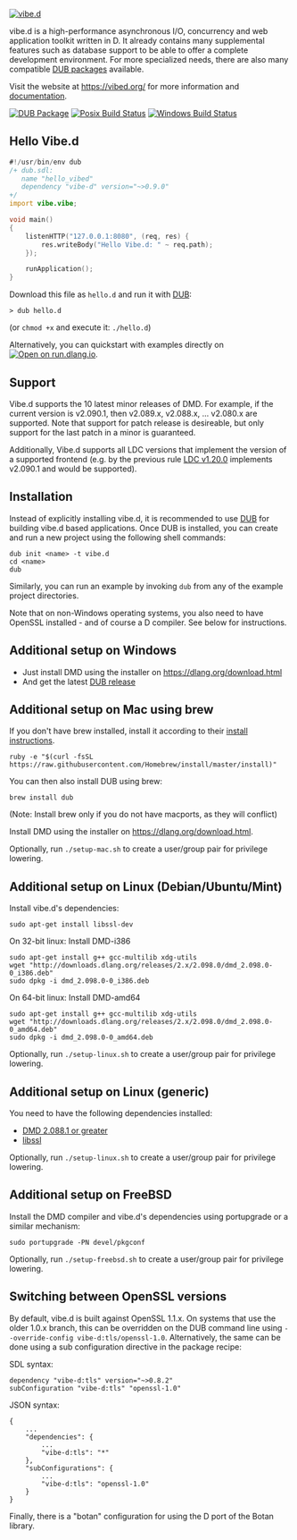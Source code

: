 [![vibe.d](http://vibed.org/images/logo-and-title.png)](http://vibed.org)

vibe.d is a high-performance asynchronous I/O, concurrency and web application
toolkit written in D. It already contains many supplemental features such as
database support to be able to offer a complete development environment. For
more specialized needs, there are also many compatible
[DUB packages](https://code.dlang.org/?sort=updated&category=library.vibed)
available.

Visit the website at <https://vibed.org/> for more information and
[documentation](https://vibed.org/docs).

[![DUB Package](https://img.shields.io/dub/v/vibe-d.svg)](https://code.dlang.org/packages/vibe-d)
[![Posix Build Status](https://github.com/vibe-d/vibe.d/actions/workflows/ci.yml/badge.svg)](https://github.com/vibe-d/vibe.d/actions/workflows/ci.yml)
[![Windows Build Status](https://ci.appveyor.com/api/projects/status/cp2kxg70h54pga9d/branch/master?svg=true)](https://ci.appveyor.com/project/s-ludwig/vibe-d/branch/master)

Hello Vibe.d
------------

```d
#!/usr/bin/env dub
/+ dub.sdl:
   name "hello_vibed"
   dependency "vibe-d" version="~>0.9.0"
+/
import vibe.vibe;

void main()
{
    listenHTTP("127.0.0.1:8080", (req, res) {
        res.writeBody("Hello Vibe.d: " ~ req.path);
    });

    runApplication();
}
```

Download this file as `hello.d` and run it with [DUB](https://github.com/dlang/dub):

```
> dub hello.d
```

(or `chmod +x` and execute it: `./hello.d`)

Alternatively, you can quickstart with examples directly on [![Open on run.dlang.io](https://img.shields.io/badge/run.dlang.io-open-blue.svg)](https://run.dlang.io/is/qTsfv6).

Support
-------

Vibe.d supports the 10 latest minor releases of DMD.
For example, if the current version is v2.090.1,
then v2.089.x, v2.088.x, ... v2.080.x are supported.
Note that support for patch release is desireable,
but only support for the last patch in a minor is guaranteed.

Additionally, Vibe.d supports all LDC versions that implement
the version of a supported frontend (e.g. by the previous rule
[LDC v1.20.0](https://github.com/ldc-developers/ldc/releases/tag/v1.20.0)
implements v2.090.1 and would be supported).


Installation
------------

Instead of explicitly installing vibe.d, it is recommended to use
[DUB](https://github.com/dlang/dub) for building vibe.d based
applications. Once DUB is installed, you can create and run a new project
using the following shell commands:

    dub init <name> -t vibe.d
    cd <name>
    dub

Similarly, you can run an example by invoking `dub` from any of the
example project directories.

Note that on non-Windows operating systems, you also need to have
OpenSSL installed - and of course a D compiler. See below
for instructions.


Additional setup on Windows
---------------------------

 - Just install DMD using the installer on <https://dlang.org/download.html>
 - And get the latest [DUB release](https://code.dlang.org/download)

Additional setup on Mac using brew
----------------------------------

If you don't have brew installed, install it according to their [install
instructions](<https://brew.sh>).

    ruby -e "$(curl -fsSL https://raw.githubusercontent.com/Homebrew/install/master/install)"

You can then also install DUB using brew:

    brew install dub

(Note: Install brew only if you do not have macports, as they will conflict)

Install DMD using the installer on <https://dlang.org/download.html>.

Optionally, run `./setup-mac.sh` to create a user/group pair for privilege lowering.


Additional setup on Linux (Debian/Ubuntu/Mint)
----------------------------------------------

Install vibe.d's dependencies:

    sudo apt-get install libssl-dev


On 32-bit linux: Install DMD-i386

    sudo apt-get install g++ gcc-multilib xdg-utils
    wget "http://downloads.dlang.org/releases/2.x/2.098.0/dmd_2.098.0-0_i386.deb"
    sudo dpkg -i dmd_2.098.0-0_i386.deb


On 64-bit linux: Install DMD-amd64

    sudo apt-get install g++ gcc-multilib xdg-utils
    wget "http://downloads.dlang.org/releases/2.x/2.098.0/dmd_2.098.0-0_amd64.deb"
    sudo dpkg -i dmd_2.098.0-0_amd64.deb


Optionally, run `./setup-linux.sh` to create a user/group pair for privilege lowering.


Additional setup on Linux (generic)
-----------------------------------

You need to have the following dependencies installed:

 - [DMD 2.088.1 or greater](http://dlang.org/download)
 - [libssl](http://www.openssl.org/source/)

Optionally, run `./setup-linux.sh` to create a user/group pair for privilege lowering.

Additional setup on FreeBSD
---------------------------

Install the DMD compiler and vibe.d's dependencies using portupgrade or a similar mechanism:

    sudo portupgrade -PN devel/pkgconf

Optionally, run `./setup-freebsd.sh` to create a user/group pair for privilege lowering.


Switching between OpenSSL versions
----------------------------------

By default, vibe.d is built against OpenSSL 1.1.x. On systems that use the older
1.0.x branch, this can be overridden on the DUB command line using
`--override-config vibe-d:tls/openssl-1.0`. Alternatively, the same can be done
using a sub configuration directive in the package recipe:

SDL syntax:
```
dependency "vibe-d:tls" version="~>0.8.2"
subConfiguration "vibe-d:tls" "openssl-1.0"
```

JSON syntax:
```
{
    ...
    "dependencies": {
        ...
        "vibe-d:tls": "*"
    },
    "subConfigurations": {
        ...
        "vibe-d:tls": "openssl-1.0"
    }
}
```

Finally, there is a "botan" configuration for using the D port of the Botan
library.
